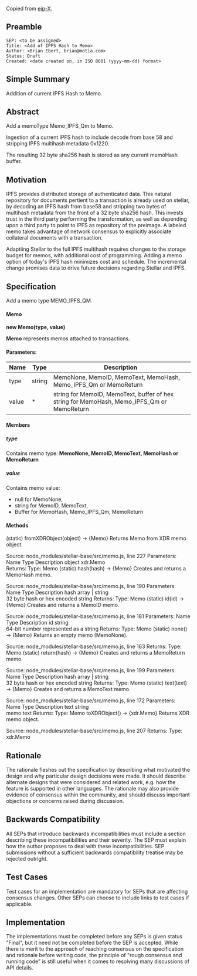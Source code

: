 Copied from [eip-X](https://github.com/ethereum/EIPs/blob/master/eip-X.md).

## Preamble

```
SEP: <to be assigned>
Title: <Add of IPFS Hash to Memo>
Author: <Brian Ebert, brian@motia.com>
Status: Draft
Created: <date created on, in ISO 8601 (yyyy-mm-dd) format>
```

## Simple Summary
Addition of current IPFS Hash to Memo.

## Abstract
Add a memoType Memo_IPFS_Qm to Memo.

Ingestion of a current IPFS hash to include decode from base 58 and stripping IPFS multihash metadata 0x1220.

The resulting 32 byte sha256 hash is stored as any current memoHash buffer.

## Motivation
IPFS provides distributed storage of authenticated data.  This natural repository for documents pertient to a transaction is already used on stellar, by decoding an IPFS hash from base58 and stripping two bytes of multihash metadata from the front of a 32 byte sha256 hash.  This invests trust in the third party performing the transformation, as well as depending upon a third party to point to IPFS as repository of the preimage. A labeled memo takes advantage of network consensus to explicitly associate collateral documents with a transaction.

Adaptiing Stellar to the full IPFS multihash requires changes to the storage budget for memos, with additional cost of programming. Adding a memo option of today's IPFS hash minimizes cost and schedule.  The incremental change promises data to drive future decisions regarding Stellar and IPFS.

## Specification
Add a memo type MEMO_IPFS_QM.

#### Memo
**new Memo(type, value)**

**Memo** represents memos attached to transactions.

#### Parameters:
Name	| Type  |	Description
----- | ----- | -----------
type	|string | MemoNone, MemoID, MemoText, MemoHash, Memo_IPFS_Qm or MemoReturn
value |	*     | string for MemoID, MemoText, buffer of hex string for MemoHash, Memo_IPFS_Qm or MemoReturn

#### Members

##### type
Contains memo type: **MemoNone, MemoID, MemoText, MemoHash or MemoReturn**


##### value
Contains memo value:
* null for MemoNone,
* string for MemoID, MemoText,
* Buffer for MemoHash, Memo_IPFS_Qm, MemoReturn

#### Methods

(static) fromXDRObject(object) → {Memo}
Returns Memo from XDR memo object.

Source:
node_modules/stellar-base/src/memo.js, line 227
Parameters:
Name	Type	Description
object	xdr.Memo	
Returns:
Type:  Memo
(static) hash(hash) → {Memo}
Creates and returns a MemoHash memo.

Source:
node_modules/stellar-base/src/memo.js, line 190
Parameters:
Name	Type	Description
hash	array | string	
32 byte hash or hex encoded string
Returns:
Type:  Memo
(static) id(id) → {Memo}
Creates and returns a MemoID memo.

Source:
node_modules/stellar-base/src/memo.js, line 181
Parameters:
Name	Type	Description
id	string	
64-bit number represented as a string
Returns:
Type:  Memo
(static) none() → {Memo}
Returns an empty memo (MemoNone).

Source:
node_modules/stellar-base/src/memo.js, line 163
Returns:
Type:  Memo
(static) return(hash) → {Memo}
Creates and returns a MemoReturn memo.

Source:
node_modules/stellar-base/src/memo.js, line 199
Parameters:
Name	Type	Description
hash	array | string	
32 byte hash or hex encoded string
Returns:
Type:  Memo
(static) text(text) → {Memo}
Creates and returns a MemoText memo.

Source:
node_modules/stellar-base/src/memo.js, line 172
Parameters:
Name	Type	Description
text	string	
memo text
Returns:
Type:  Memo
toXDRObject() → {xdr.Memo}
Returns XDR memo object.

Source:
node_modules/stellar-base/src/memo.js, line 207
Returns:
Type:  xdr.Memo

## Rationale
The rationale fleshes out the specification by describing what motivated the design and why particular design decisions were made. It should describe alternate designs that were considered and related work, e.g. how the feature is supported in other languages. The rationale may also provide evidence of consensus within the community, and should discuss important objections or concerns raised during discussion.

## Backwards Compatibility
All SEPs that introduce backwards incompatibilities must include a section describing these incompatibilities and their severity. The SEP must explain how the author proposes to deal with these incompatibilities. SEP submissions without a sufficient backwards compatibility treatise may be rejected outright.

## Test Cases
Test cases for an implementation are mandatory for SEPs that are affecting consensus changes. Other SEPs can choose to include links to test cases if applicable.

## Implementation
The implementations must be completed before any SEPs is given status "Final", but it need not be completed before the SEP is accepted. While there is merit to the approach of reaching consensus on the specification and rationale before writing code, the principle of "rough consensus and running code" is still useful when it comes to resolving many discussions of API details.
